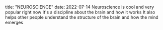title: "NEUROSCIENCE"
date: 2022-07-14
Neuroscience is cool and very popular right now
It's a discipline about the brain and how it works
It also helps other people understand the structure of the brain and how the mind emerges
